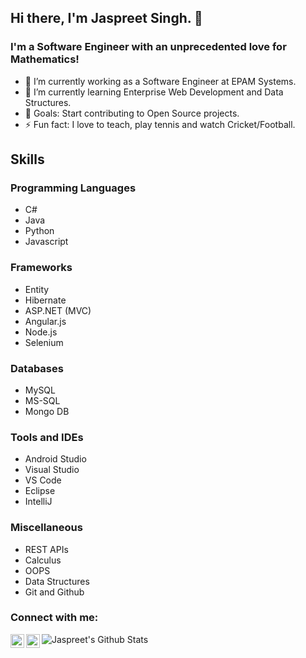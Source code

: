 

## Hi there, I'm Jaspreet Singh. 👋

### I'm a Software Engineer with an unprecedented love for Mathematics!
- 🔭 I’m currently working as a Software Engineer at EPAM Systems.
- 🌱 I’m currently learning Enterprise Web Development and Data Structures.
- 🥅 Goals: Start contributing to Open Source projects.
- ⚡ Fun fact: I love to teach, play tennis and watch Cricket/Football.

## Skills
### Programming Languages
* C#
* Java
* Python
* Javascript
### Frameworks
* Entity
* Hibernate
* ASP.NET (MVC)
* Angular.js
* Node.js
* Selenium
### Databases
* MySQL
* MS-SQL
* Mongo DB
### Tools and IDEs
* Android Studio
* Visual Studio
* VS Code
* Eclipse
* IntelliJ
### Miscellaneous
* REST APIs
* Calculus
* OOPS
* Data Structures
* Git and Github

### Connect with me:

[<img align="left" alt="jaspreettweets | Twitter" width="22px" src="https://cdn.jsdelivr.net/npm/simple-icons@v3/icons/twitter.svg" />][twitter]
[<img align="left" alt="jaspreetrfsingh | LinkedIn" width="22px" src="https://cdn.jsdelivr.net/npm/simple-icons@v3/icons/linkedin.svg" />][linkedin]

<img align="left" alt="Jaspreet's Github Stats" src="https://github-readme-stats.codestackr.vercel.app/api?username=jaspreetrfsingh&show_icons=true&hide_border=true" />

[twitter]: https://twitter.com/jaspreettweets
[linkedin]: https://linkedin.com/in/jaspreetrfsingh
